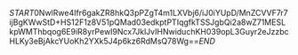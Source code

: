 $START$0NwlRwe4Ifr6gakZR8hkQ3pPZgT4m1LXVbj6/iJ0iYUpD/MnZCVVF7r7ijBgKWwStD+HS12F1z8V51pQMad03edkptPTIqgfkTSSJgbQi2a8wZ71MESLkpWMThbqog6E9iR8yrPewI9Ncx7JklJvIHNwiduchKH039opL3Guyr2eJzzbcHLKy3eBjAkcYUoKh2YXk5J4p6kz6RdMsQ78Wg==$END$